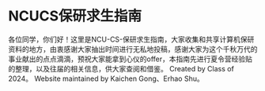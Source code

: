 # NCUCS保研求生指南
各位同学，你们好！这里是NCU-CS-保研求生指南，大家收集和共享计算机保研资料的地方，由衷感谢大家抽出时间进行无私地投稿，感谢大家为这个千秋万代的事业献出的点点滴滴，预祝大家能拿到心仪的offer，本指南先进行夏令营经验贴的整理，以及往届的相关信息，供大家查阅和借鉴。
Created by Class of 2024。
Website maintained by Kaichen Gong、Erhao Shu。

